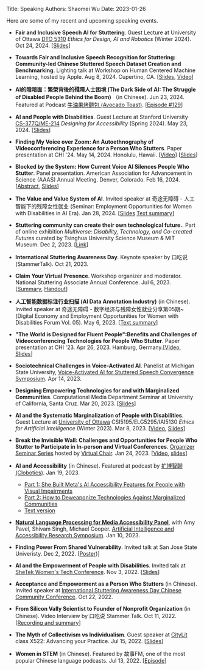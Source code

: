 Title: Speaking
Authors: Shaomei Wu
Date: 2023-01-26

Here are some of my recent and upcoming speaking events.

- **Fair and Inclusive Speech AI for Stuttering**. Guest Lecture at University of Ottawa [DTO 5310](https://www.uottawa.ca/faculty-engineering/online-programs/master-interdisciplinary-artificial-intelligence) *Ethics for Design, AI and Robotics* (Winter 2024). Oct 24, 2024. [[Slides](https://www.canva.com/design/DAGUcAjHwCk/SJhiUWvm-zrQGP6gpnYd-w/view?utm_content=DAGUcAjHwCk&utm_campaign=designshare&utm_medium=link&utm_source=editor)]

- **Towards Fair and Inclusive Speech Recognition for Stuttering: Community-led Chinese Stuttered Speech Dataset Creation and Benchmarking**. Lighting talk at Workshop on Human Centered Machine Learning, hosted by Apple. Aug 8, 2024. Cupertino, CA. [[Slides](https://mycanvaaimpower.my.canva.site/hcml-workshop-lighting-talk), [Video](https://www.canva.com/design/DAGMABGVroU/hn56IYATdWcZxr0aqH7eOg/view?utm_content=DAGMABGVroU&utm_campaign=designshare&utm_medium=link&utm_source=editor#10)]

- **AI的陰暗面：繁榮背後的殘障人士困境 (The Dark Side of AI: The Struggle of Disabled People Behind the Boom)** （in Chinese). Jun 23, 2024. Featured at Podcast [牛油果烤麵包 (Avocado Toast)](https://podcasts.apple.com/us/podcast/%E7%89%9B%E6%B2%B9%E6%9E%9C%E7%83%A4%E9%9D%A2%E5%8C%85/id1479918340). [[Episode #129](https://avocadotoast.typlog.io/episodes/aidisability)]

- **AI and People with Disabilities**. Guest Lecture at Stanford University [CS-377Q/ME-214](https://canvas.stanford.edu/courses/188170) *Designing for Accessibility* (Spring 2024). May 23, 2024. [[Slides]({static}/pdfs/shaomei_stanford_lecture.pdf)]

- **Finding My Voice over Zoom: An Autoethnography of Videoconferencing Experience for a Person Who Stutters**. Paper presentation at CHI '24. May 14, 2024. Honolulu, Hawaii. [[Video](https://youtu.be/A3AF4JSj4QE?feature=shared)] [[Slides]({static}/pdfs/chi2024_autoethnography_slides.pdf)]

- **Blocked by the System: How Current Voice AI Silences People Who Stutter**. Panel presentation. American Association for Advancement in Science (AAAS) Annual Meeting. Denver, Colorado. Feb 16, 2024. [[Abstract](https://aaas.confex.com/aaas/2024/meetingapp.cgi/Paper/32042), [Slides](https://aimpower.org/wp-content/uploads/2024/02/AAAS-Shaomei.pdf)]  

- **The Value and Value System of AI**. Invited speaker at 奇途无障碍 - 人工智能下的残障女性就业 (Seminar: Employment Opportunities for Women with Disabilities in AI Era). Jan 28, 2024. [[Slides](https://www.canva.com/design/DAF7HKRPQxU/Yn55FCyuoG0aMQ2qeyDtKg/view?utm_content=DAF7HKRPQxU&utm_campaign=designshare&utm_medium=link&utm_source=viewer) [Text summary](https://mp.weixin.qq.com/s/uUn5gMrZGl2i5XK1sBY0pg)]

- **Stuttering community can create their own technological future.**. Part of online exhibition *Multiverse: Disability, Technology, and Co-created Futures* curated by Tsinghua University Science Museum & MIT Museum. Dec 2, 2023. [[Link](https://www.disability-tech.net/en/hiddenfigures2)]

- **International Stuttering Awareness Day**. Keynote speaker by 口吃说 (StammerTalk). Oct 21, 2023.

- **Claim Your Virtual Presence**. Workshop organizer and moderator. National Stuttering Associate Annual Conference. Jul 6, 2023. [[Summary](https://aimpower.org/2023/07/25/stuttering-and-video-conferencing-strategies-and-best-practices/), [Handout](https://aimpowerorg.files.wordpress.com/2023/07/videoconferencing_and_stuttering_best_practices.pdf)]

- **人工智能数据标注行业扫描 (AI Data Annotation Industry)** (in Chinese). Invited speaker at 奇途无障碍 - 数字经济与残障女性就业分享第05期~(Digital Economy and Employment Opportunities for Women with Disabilities Forum Vol. 05). May 6, 2023. [[Text summary](https://mp.weixin.qq.com/s/bFYwzcj-gwtoswyZBgfrdA)]

- **"The World is Designed for Fluent People":Benefits and Challenges of Videoconferencing Technologies for People Who Stutter**. Paper presentation at CHI '23. Apr 26, 2023. Hamburg, Germany.[[Video](https://youtu.be/TFmdxGvEliE), [Slides](https://aimpowerorg.files.wordpress.com/2023/04/chi-2023-stuttering-and-vc.pdf)]

- **Sociotechnical Challenges in Voice-Activated AI**. Panelist at Michigan State University, [Voice-Activated AI for Stuttered Speech Convergence Symposium](https://stutteringlab.msu.edu/HeardAI/). Apr 14, 2023.

- **Designing Empowering Technologies for and with Marginalized Communities**. Computational Media Department Seminar at University of California, Santa Cruz. Mar 20, 2023. [[Slides]({static}/pdfs/Shaomei_UCSC_CM_seminar_deck.pdf)]

- **AI and the Systematic Marginalization of People with Disabilities**. Guest Lecture at [University of Ottawa](https://www.uottawa.ca/en) CSI5195/ELG5295/IAI5130 *Ethics for Artificial Intelligence* (Winter 2023). Mar 8, 2023. [[Video](https://youtu.be/Uv0RIMA9xSo), [Slides]({static}/pdfs/AI_and_the_marginalization_of_PwD.pdf)]

- **Break the Invisible Wall: Challenges and Opportunities for People Who Stutter to Participate in In-person and Virtual Conferences**. [Organizer Seminar Series](https://www.virtualchair.net/organizer-seminar-series) hosted by [Virtual Chair](https://www.virtualchair.net/). Jan 24, 2023. [[Video](https://youtu.be/mJNQkXNImXU), [slides](https://www.canva.com/design/DAFYQhWgVPQ/U59jxPTsj6_TR-3lHLGIVQ/view?website#4:title-page)]

- **AI and Accessibility** (in Chinese). Featured at podcast by [扩博智聊 (Clobotics)](https://clobotics.com/). Jan 19, 2023.
	- [Part 1: She Built Meta's AI Accessibility Features for People with Visual Impairments](https://podcasts.apple.com/us/podcast/%E6%89%A9%E5%8D%9A%E6%99%BA%E8%81%8A-%E6%9C%89ai%E5%91%B3%E9%81%93%E7%9A%84%E8%AE%BF%E8%B0%88%E8%8A%82%E7%9B%AE/id1635907477?i=1000595553902) 
	- [Part 2: How to Deweaponize Technologies Against Marginalized Communities](https://podcasts.apple.com/us/podcast/%E6%89%A9%E5%8D%9A%E6%99%BA%E8%81%8A-%E6%9C%89ai%E5%91%B3%E9%81%93%E7%9A%84%E8%AE%BF%E8%B0%88%E8%8A%82%E7%9B%AE/id1635907477?i=1000596825100)
	- [Text version](https://mp.weixin.qq.com/s/LIlc0H7H62IBdTWthN20ww)


- [**Natural Language Processing for Media Accessibility Panel**](https://www.w3.org/WAI/about/projects/wai-coop/symposium2/#panel-2-natural-language-processing-for-media-accessibility), with Amy Pavel, Shivam Singh, Michael Cooper. [Artificial Intelligence and Accessibility Research Symposium](https://www.w3.org/WAI/about/projects/wai-coop/symposium2/). Jan 10, 2023.

- **Finding Power From Shared Vulnerability**. Invited talk at San Jose State Univeristy. Dec 2, 2022. [[Poster]({static}/pdfs/sjsu_poster.pdf))]

- **AI and the Empowerment of People with Disabilities**. Invited talk at [SheTek Women's Tech Conference](https://shetek.bizligo.com/event/details/shetek-women-s-tech-conference-2022-day-1-in-person-day-2-virtual/90). Nov 3, 2022. [[Slides]({static}/pdfs/shetek_deck.pdf)]

- **Acceptance and Empowerment as a Person Who Stutters** (in Chinese). Invited speaker at [International Stuttering Awareness Day Chinese Community Conference](https://mp.weixin.qq.com/s/VsP0hTNt4cF_1D62G9bB1A). Oct 22, 2022.

- **From Silicon Vally Scientist to Founder of Nonprofit Organization** (in Chinese). Video Interview by 口吃说 Stammer Talk. Oct 11, 2022. [[Recording and summary](https://mp.weixin.qq.com/s/iOs2A-e_w3lacASZRilQ9A)]

- **The Myth of Collectivism vs Individualism**. Guest speaker at [CityLit](https://www.citylit.ac.uk/courses/specialist-learning/speech-therapy) class X522: Advancing your Practice. Jul 15, 2022. [[Slides]({static}/pdfs/citylit_workshop_slides.pdf)]

- **Women in STEM** (in Chinese). Featured by 故事FM, one of the most popular Chinese language podcasts. Jul 13, 2022. [[Episode](https://podcasts.apple.com/us/podcast/%E6%95%85%E4%BA%8B-fm/id1256399960?i=1000569771301)]

